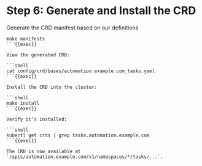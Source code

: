 # Step 6: Generate and Install the CRD

Generate the CRD manifest based on our definitions

```shell
make manifests
```{{exec}}

View the generated CRD:

```shell
cat config/crd/bases/automation.example.com_tasks.yaml
```{{exec}}

Install the CRD into the cluster:

```shell
make install
```{{exec}}

Verify it’s installed:

```shell
kubectl get crds | grep tasks.automation.example.com
```{{exec}}

The CRD is now available at `/apis/automation.example.com/v1/namespaces/*/tasks/...`.